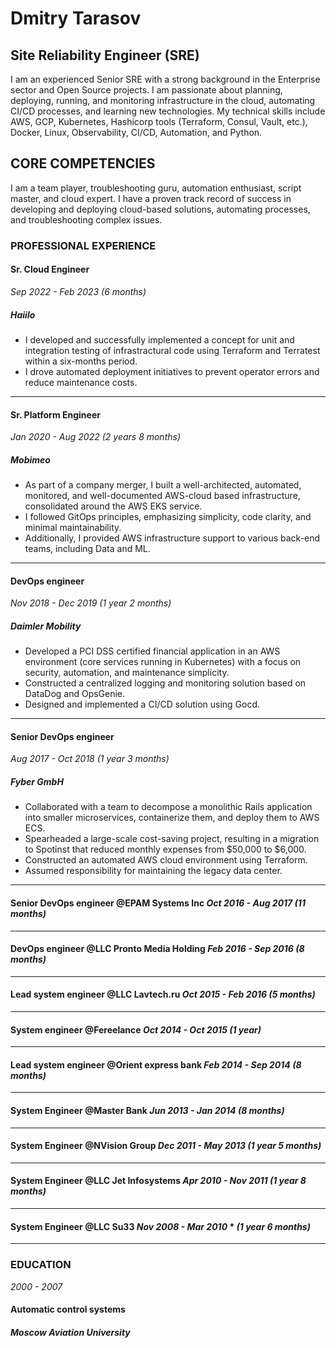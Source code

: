 # Dmitry Tarasov

## Site Reliability Engineer (SRE)

I am an experienced Senior SRE with a strong background in the Enterprise sector and Open Source projects. I am passionate about planning, deploying, running, and monitoring infrastructure in the cloud, automating CI/CD processes, and learning new technologies. My technical skills include AWS, GCP, Kubernetes, Hashicorp tools (Terraform, Consul, Vault, etc.), Docker, Linux, Observability, CI/CD, Automation, and Python.

## CORE COMPETENCIES

I am a team player, troubleshooting guru, automation enthusiast, script master, and cloud expert. I have a proven track record of success in developing and deploying cloud-based solutions, automating processes, and troubleshooting complex issues.

### PROFESSIONAL EXPERIENCE

#### Sr. Cloud Engineer

*Sep 2022 - Feb 2023* *(6 months)*

##### Haiilo

- I developed and successfully implemented a concept for unit and integration testing of infrastractural code using Terraform and Terratest within a six-months period.
- I drove automated deployment initiatives to prevent operator errors and reduce maintenance costs.

---------

#### Sr. Platform Engineer

*Jan 2020 - Aug 2022* *(2 years 8 months)*

##### Mobimeo

- As part of a company merger, I built a well-architected, automated, monitored, and well-documented AWS-cloud based infrastructure, consolidated around the AWS EKS service.
- I followed GitOps principles, emphasizing simplicity, code clarity, and minimal maintainability.
- Additionally, I provided AWS infrastructure support to various back-end teams, including Data and ML.

---------

#### DevOps engineer

*Nov 2018 - Dec 2019* *(1 year 2 months)*

##### Daimler Mobility

- Developed a PCI DSS certified financial application in an AWS environment (core services running in Kubernetes) with a focus on security, automation, and maintenance simplicity.
- Constructed a centralized logging and monitoring solution based on DataDog and OpsGenie.
- Designed and implemented a CI/CD solution using Gocd.

---------

#### Senior DevOps engineer 

*Aug 2017 - Oct 2018* *(1 year 3 months)*

##### Fyber GmbH

- Collaborated with a team to decompose a monolithic Rails application into smaller microservices, containerize them, and deploy them to AWS ECS.
- Spearheaded a large-scale cost-saving project, resulting in a migration to Spotinst that reduced monthly expenses from $50,000 to $6,000.
- Constructed an automated AWS cloud environment using Terraform.
- Assumed responsibility for maintaining the legacy data center.

---------

#### Senior DevOps engineer @EPAM Systems Inc *Oct 2016 - Aug 2017* *(11 months)*
---------
#### DevOps engineer @LLC Pronto Media Holding *Feb 2016 - Sep 2016* *(8 months)*
---------
#### Lead system engineer @LLC Lavtech.ru *Oct 2015 - Feb 2016* *(5 months)*
---------
#### System engineer @Fereelance *Oct 2014 - Oct 2015* *(1 year)*
---------
#### Lead system engineer @Orient express bank *Feb 2014 - Sep 2014* *(8 months)*
---------
#### System Engineer @Master Bank *Jun 2013 - Jan 2014* *(8 months)*
---------
#### System Engineer @NVision Group *Dec 2011 - May 2013* *(1 year 5 months)*
---------
#### System Engineer @LLC Jet Infosystems *Apr 2010 - Nov 2011* *(1 year 8 months)*
---------
#### System Engineer @LLC Su33 *Nov 2008 - Mar 2010* * *(1 year 6 months)*
---------

### EDUCATION

*2000 - 2007*

#### Automatic control systems

##### Moscow Aviation University
